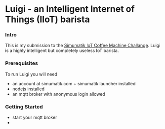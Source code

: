 # Luigi - an Intelligent Internet of Things (IIoT) barista

### Intro
This is my submission to the [Simumatik IoT Coffee Machine Challange](https://academy.simumatik.com/courses/iot-coffee-machine/). Luigi is a highly intelligent but completely useless IoT barista.

### Prerequisites
To run Luigi you will need
* an account at simumatik.com + simumatik launcher installed
* nodejs installed
* an mqtt broker with anonymous login allowed

### Getting Started
* start your mqtt broker
* 
